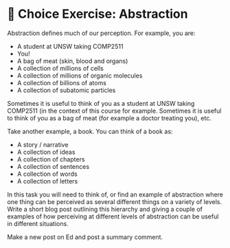 # 📘 Choice Exercise: Abstraction

Abstraction defines much of our perception. For example, you are:

- A student at UNSW taking COMP2511
- You!
- A bag of meat (skin, blood and organs)
- A collection of millions of cells
- A collection of millions of organic molecules
- A collection of billions of atoms
- A collection of subatomic particles

Sometimes it is useful to think of you as a student at UNSW taking COMP2511 (in the context of this course for example. Sometimes it is useful to think of you as a bag of meat (for example a doctor treating you), etc.

Take another example, a book. You can think of a book as:

- A story / narrative
- A collection of ideas
- A collection of chapters
- A collection of sentences
- A collection of words
- A collection of letters

In this task you will need to think of, or find an example of abstraction where one thing can be perceived as several different things on a variety of levels. Write a short blog post outlining this hierarchy and giving a couple of examples of how perceiving at different levels of abstraction can be useful in different situations.

Make a new post on Ed and post a summary comment.
